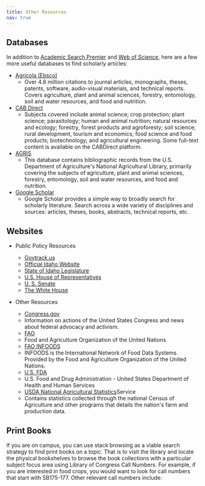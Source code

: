 ```yaml
---
title: Other Resources
nav: true
---
```


## Databases
In addition to <a href="https://uidaho.idm.oclc.org/login?url=http://search.ebscohost.com/login.asp?profile=ehost&defaultdb=aph&defaultdb=f5h&defaultdb=ufh" target="_blank" rel="noopener">Academic Search Premier</a> and <a href="https://uidaho.idm.oclc.org/login?url=http://webofknowledge.com/UA" target="_blank" rel="noopener">Web of Science</a>, here are a few more useful databases to find scholarly articles:
- <a href="https://uidaho.idm.oclc.org/login?url=http://search.ebscohost.com/login.asp?profile=ehost&defaultdb=agr" target="_blank" rel="noopener">Agricola (Ebsco)</a>
  - Over 4.8 million citations to journal articles, monographs, theses, patents, software, audio-visual materials, and technical reports. Covers agriculture, plant and animal sciences, forestry, entomology, soil and water resources, and food and nutrition.
- <a href="https://uidaho.idm.oclc.org/login?url=https://www.cabdirect.org/" target="_blank" rel="noopener">CAB Direct</a>
  - Subjects covered include animal science; crop protection; plant science; parasitology; human and animal nutrition; natural resources and ecology; forestry, forest products and agroforesty; soil science; rural development, tourism and economics; food science and food products; biotechnology; and agricultural engineering. Some full-text content is available on the CABDirect platform. 
- <a href="http://agris.fao.org/agris-search/index" target="_blank" rel="noopener">AGRIS</a>
  - This database contains bibliographic records from the U.S. Department of Agriculture's National Agricultural Library, primarily covering the subjects of agriculture, plant and animal sciences, forestry, entomology, soil and water resources, and food and nutrition.
- <a href="https://uidaho.idm.oclc.org/login?url=https://scholar.google.com/" target="_blank" rel="noopener">Google Scholar</a>
  - Google Scholar provides a simple way to broadly search for scholarly literature. Search across a wide variety of disciplines and sources: articles, theses, books, abstracts, technical reports, etc.

## Websites

- Public Policy Resources
  - <a href="https://www.govtrack.us/" target="_blank" rel="noopener">Govtrack.us</a>
  - <a href="https://www.idaho.gov/" target="_blank" rel="noopener">Official Idaho Website</a>
  - <a href="https://www.legislature.idaho.gov/" target="_blank" rel="noopener">State of Idaho Legislature</a>
  - <a href="http://www.house.gov/" target="_blank" rel="noopener">U.S. House of Representatives</a>
  - <a href="http://www.senate.gov/index.htm" target="_blank" rel="noopener">U. S. Senate</a>
  - <a href="https://www.whitehouse.gov/" target="_blank" rel="noopener">The White House</a>

- Other Resources
  - <a href="https://www.congress.gov/" target="_blank" rel="noopener">Congress.gov</a>
   - Information on actions of the United States Congress and news about federal advocacy and activism.
  - <a href="http://www.fao.org/" target="_blank" rel="noopener">FAO</a>
   - Food and Agriculture Organization of the United Nations
  - <a href="http://www.fao.org/infoods/en/" target="_blank" rel="noopener">FAO INFOODS</a>
   - INFOODS is the International Network of Food Data Systems. Provided by the Food and Agriculture Organization of the United Nations.
  - <a href="http://www.fda.gov/" target="_blank" rel="noopener">U.S. FDA</a>
   - U.S. Food and Drug Administration - United States Department of Health and Human Services
  - <a href="https://www.nass.usda.gov/" target="_blank" rel="noopener">USDA National Agricultural Statistics</a>Service
   - Contains statistics collected through the national Census of Agriculture and other programs that details the nation's farm and production data.

## Print Books
If you are on campus, you can use stack browsing as a viable search strategy to find print books on a topic. That is to visit the library and locate the physical bookshelves to browse the book collections with a particular subject focus area using Library of Congress Call Numbers. For example, if you are interested in food crops, you would want to look for call numbers that start with SB175-177. Other relevant call numbers include: 
<html>
   <head>
      <style>
         table {width: 100%;}
         table, td, th {
            border-collapse: collapse;
            padding: 8px;
            border-bottom: 1px solid #ddd;
         
         th {            
            style="text-align:Center"
            border: 1px solid black;
            padding-top: 12px;
            padding-bottom: 12px;
            background-color: #f1b300;
            color: white;
            }
      </style>
   </head>
   <body>
      <table>
         <tr>
            <td style="text-align:Left">TP368-456</td>
            <td style="text-align:Left">Food processing and manufacture</td>
         </tr>
         <tr>
            <td style="text-align:Left">TX341-641</td>
            <td style="text-align:Left">Nutrition. Foods and food supply</td>
         </tr>
         <tr>
            <td style="text-align:Left">S560-571.5</td>
            <td style="text-align:Left">Farm economics; Farm management</td>
         </tr>
      </table>
   </body>
   <p>
   </p>
</html>
{% capture text %}Use the <a href="https://www.lib.uidaho.edu/about/maps.html" target="_blank" rel="noopener">floor maps</a> to locate the shelves that contain the specified call number groups.
{% endcapture %}
{% include alert.md text=text color="warning" %}

## Government Documents
When searching the library catalog, you can filter the results by `Government Documents` under `Resource Type`. These documents are located on the library basement. You can click <a href="https://www.lib.uidaho.edu/find/govdocs/" target="_blank" rel="noopener">this link</a> or email <a href = "mailto: rattebur@uidaho.edu">Rami Attebury</a> to learn more about how to access government documents. 

You can use Google to search for government documents as well. Add `site:gov` at the end of your keyword search terms will yield results from government webpages. For instance, if you are looking for regulations of the sugar changed to meet demand or changes in the industry, you can search for *sugar AND regulation`* site:gov*. Note that the quality and objectivity of the information on .gov sites can vary widely.

## Citation
Remember to cite your sources and format them according to the <a href="https://style.mla.org/works-cited/works-cited-a-quick-guide/" target="_blank" rel="noopener">MLA style</a>. 

You may also consider using a citation manager (if you have never used one before) to cite your sources. A citation manager can be a time saver, and is incredibly useful if you are thinking about pursuing a master’s or doctoral degree in which considerable writing is expected. Check out the recording of library workshop on Citation Management with Zotero below if interested.

{% include video-embed.html youtubeid="yw1oe57SqzE" caption="Citation Management with Zotero" %}
